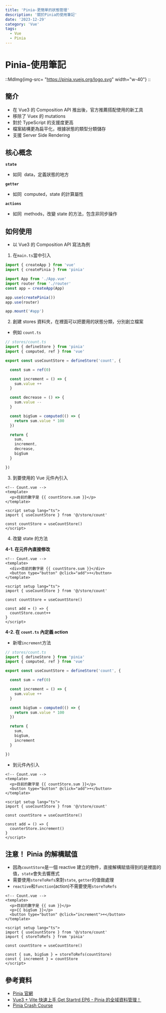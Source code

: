 ```yaml
---
title: 'Pinia-更簡單的狀態管理'
description: '關於Pinia的使用筆記'
date: '2023-12-29'
category: 'Vue'
tags:
  - Vue
  - Pinia
---
```


# Pinia-使用筆記

::MdImg{img-src= "https://pinia.vuejs.org/logo.svg" width="w-40"}
::

## 簡介

- 在 Vue3 的 Composition API 推出後，官方推薦搭配使用的新工具
- 移除了 Vuex 的 mutations
- 對於 TypeScript 的支援度更高
- 檔案結構更為扁平化，根據狀態的類型分類儲存
- 支援 Server Side Rendering

## 核心概念

**`state`**

- 如同  data，定義狀態的地方

**`getter`**

- 如同  computed，state 的計算屬性

**`actions`**

- 如同  methods，改變 state 的方法，包含非同步操作

## 如何使用

- 以 Vue3 的 Composition API 寫法為例

1. 在`main.ts`當中引入

```ts
import { createApp } from 'vue'
import { createPinia } from 'pinia'

import App from './App.vue'
import router from './router'
const app = createApp(App)

app.use(createPinia())
app.use(router)

app.mount('#app')
```

2. 創建 stores 資料夾，在裡面可以把要用的狀態分類，分別創立檔案

- 例如 `count.ts`

```ts
// stores/count.ts
import { defineStore } from 'pinia'
import { computed, ref } from 'vue'

export const useCountStore = defineStore('count', {

  const sum = ref(0)

  const increment = () => {
    sum.value ++
  }

  const decrease = () => {
    sum.value --
  }

  const bigSum = computed(() => {
    return sum.value * 100
  })

  return {
    sum,
    increment,
    decrease,
    bigSum
  }

})

```

3. 到要使用的 Vue 元件內引入

```vue
<!-- Count.vue -->
<template>
  <p>目前的數字是 {{ countStore.sum }}</p>
</template>

<script setup lang="ts">
import { useCountStore } from '@/store/count'

const countStore = useCountStore()
</script>
```

4. 改變 state 的方法

**4-1. 在元件內直接修改**

```vue
<!-- Count.vue -->
<template>
  <div>目前的數字是 {{ countStore.sum }}</div>
  <button type="button" @click="add">+</button>
</template>

<script setup lang="ts">
import { useCountStore } from '@/store/count'

const countStore = useCountStore()

const add = () => {
  countStore.count++
}
</script>
```

**4-2. 在 `count.ts` 內定義 action**

- 新增`increment`方法

```ts
// stores/count.ts
import { defineStore } from 'pinia'
import { computed, ref } from 'vue'

export const useCountStore = defineStore('count', {

  const sum = ref(0)

  const increment = () => {
    sum.value ++
  }

  const bigSum = computed(() => {
    return sum.value * 100
  })

  return {
    sum,
    bigSum,
    increment
  }

})

```

- 到元件內引入

```vue
<!-- Count.vue -->
<template>
  <p>目前的數字是 {{ countStore.sum }}</p>
  <button type="button" @click="add">+</button>
</template>

<script setup lang="ts">
import { useCountStore } from '@/store/count'

const countStore = useCountStore()

const add = () => {
  counterStore.increment()
}
</script>
```

## 注意！ Pinia 的解構賦值

- 因為`countStore`是一個 reactive 建立的物件，直接解構賦值得到的是裡面的值，`state`會失去響應式
- 需要使用`storeToRefs`來對`state`, `getter`的值做處理
- `reactive`和`function`(action)不需要使用`storeToRefs`

```vue
<!-- Count.vue -->
<template>
  <p>目前的數字是 {{ sum }}</p>
  <p>{{ bigSum }}</p>
  <button type="button" @click="increment">+</button>
</template>

<script setup lang="ts">
import { useCountStore } from '@/store/count'
import { storeToRefs } from 'pinia'

const countStore = useCountStore()

const { sum, bigSum } = storeToRefs(countStore)
const { increment } = countStore
</script>
```

## 參考資料

- [Pinia 官網](https://pinia.vuejs.org/)
- [Vue3 + Vite 快速上手 Get Startrd EP6 - Pinia 的全域資料管理！](https://www.youtube.com/watch?v=_Vvi9EVtuW4)
- [Pinia Crash Course](https://www.youtube.com/watch?v=u0B9dysw29A&list=PL4cUxeGkcC9hp28dYyYBy3xoOdoeNw-hD)
